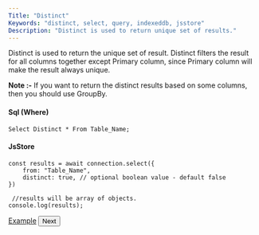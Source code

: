 ```yaml
---
Title: "Distinct"
Keywords: "distinct, select, query, indexeddb, jsstore"
Description: "Distinct is used to return unique set of results."
---
```


Distinct is used to return the unique set of result. Distinct filters the result for all columns together except Primary column, since Primary column will make the result always unique.

**Note :-** If you want to return the distinct results based on some columns, then you should use GroupBy.

#### Sql (Where)

```
Select Distinct * From Table_Name;
```

#### JsStore

```
const results = await connection.select({
    from: "Table_Name",
    distinct: true, // optional boolean value - default false
})

 //results will be array of objects.
console.log(results);
```

<p class="margin-top-40px center-align">
    <a class="btn info" target="_blank" href="https://ujjwalguptaofficial.github.io/idbstudio/?db=Demo&query=select(%7B%0A%20%20%20%20from%3A%20%22Customers%22%2C%0A%20%20%20%20distinct%3Atrue%20%2F%2F%20boolean%20value%0A%7D)%3B%0A">Example</a>
    <button class="btn info btnNext">Next</button>
</p>